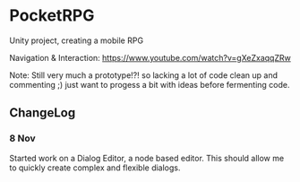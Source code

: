 # PocketRPG
Unity project, creating a mobile RPG

Navigation & Interaction: https://www.youtube.com/watch?v=gXeZxaqqZRw

Note: Still very much a prototype!?! so lacking a lot of code clean up and commenting ;) just want to progess a bit with ideas before fermenting code.

## ChangeLog

### 8 Nov
Started work on a Dialog Editor, a node based editor. This should allow me to quickly create complex and flexible dialogs.
